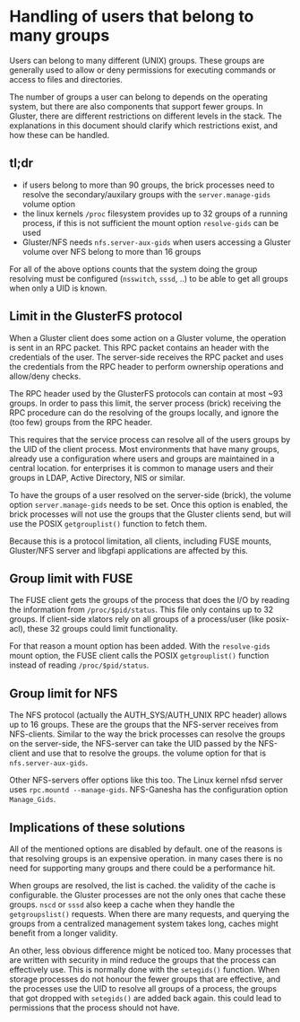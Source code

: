 # Handling of users that belong to many groups

Users can belong to many different (UNIX) groups. These groups are generally
used to allow or deny permissions for executing commands or access to files and
directories.

The number of groups a user can belong to depends on the operating system, but
there are also components that support fewer groups. In Gluster, there are
different restrictions on different levels in the stack. The explanations in
this document should clarify which restrictions exist, and how these can be
handled.


## tl;dr

- if users belong to more than 90 groups, the brick processes need to resolve
  the secondary/auxilary groups with the `server.manage-gids` volume option
- the linux kernels `/proc` filesystem provides up to 32 groups of a running
  process, if this is not sufficient the mount option `resolve-gids` can be
  used
- Gluster/NFS needs `nfs.server-aux-gids` when users accessing a Gluster volume
  over NFS belong to more than 16 groups

For all of the above options counts that the system doing the group resolving
must be configured (`nsswitch`, `sssd`, ..) to be able to get all groups when
only a UID is known.


## Limit in the GlusterFS protocol

When a Gluster client does some action on a Gluster volume, the operation is
sent in an RPC packet. This RPC packet contains an header with the credentials
of the user. The server-side receives the RPC packet and uses the credentials
from the RPC header to perform ownership operations and allow/deny checks.

The RPC header used by the GlusterFS protocols can contain at most ~93 groups.
In order to pass this limit, the server process (brick) receiving the RPC
procedure can do the resolving of the groups locally, and ignore the (too few)
groups from the RPC header.

This requires that the service process can resolve all of the users groups by
the UID of the client process. Most environments that have many groups, already
use a configuration where users and groups are maintained in a central
location. for enterprises it is common to manage users and their groups in
LDAP, Active Directory, NIS or similar.

To have the groups of a user resolved on the server-side (brick), the volume
option `server.manage-gids` needs to be set. Once this option is enabled, the
brick processes will not use the groups that the Gluster clients send, but will
use the POSIX `getgrouplist()` function to fetch them.

Because this is a protocol limitation, all clients, including FUSE mounts,
Gluster/NFS server and libgfapi applications are affected by this.


## Group limit with FUSE

The FUSE client gets the groups of the process that does the I/O by reading the
information from `/proc/$pid/status`. This file only contains up to 32 groups.
If client-side xlators rely on all groups of a process/user (like posix-acl),
these 32 groups could limit functionality.

For that reason a mount option has been added. With the `resolve-gids` mount
option, the FUSE client calls the POSIX `getgrouplist()` function instead of
reading `/proc/$pid/status`.


## Group limit for NFS

The NFS protocol (actually the AUTH_SYS/AUTH_UNIX RPC header) allows up to 16
groups. These are the groups that the NFS-server receives from NFS-clients.
Similar to the way the brick processes can resolve the groups on the
server-side, the NFS-server can take the UID passed by the NFS-client and use
that to resolve the groups. the volume option for that is
`nfs.server-aux-gids`.

Other NFS-servers offer options like this too. The Linux kernel nfsd server
uses `rpc.mountd --manage-gids`. NFS-Ganesha has the configuration option
`Manage_Gids`.


## Implications of these solutions

All of the mentioned options are disabled by default. one of the reasons is
that resolving groups is an expensive operation. in many cases there is no need
for supporting many groups and there could be a performance hit.

When groups are resolved, the list is cached. the validity of the cache is
configurable. the Gluster processes are not the only ones that cache these
groups. `nscd` or `sssd` also keep a cache when they handle the
`getgroupslist()` requests. When there are many requests, and querying the
groups from a centralized management system takes long, caches might benefit
from a longer validity.

An other, less obvious difference might be noticed too. Many processes that are
written with security in mind reduce the groups that the process can
effectively use. This is normally done with the `setegids()` function. When
storage processes do not honour the fewer groups that are effective, and the
processes use the UID to resolve all groups of a process, the groups that got
dropped with `setegids()` are added back again. this could lead to permissions
that the process should not have.
